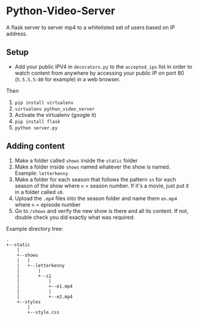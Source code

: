 # Python-Video-Server
A flask server to server mp4 to a whitelisted set of users based on IP address.

## Setup
- Add your public IPV4 in `decorators.py` to the `accepted_ips` list in order to watch content from anywhere by accessing your public IP on port 80 (`5.5.5.5:80` for example) in a web browser.

Then

1. `pip install virtualenv`
2. `virtualenv python_video_server`
3. Activate the virtualenv (google it)
4. `pip install flask`
5. `python server.py`

## Adding content
1. Make a folder called `shows` inside the `static` folder
2. Make a folder inside `shows` named whatever the show is named. Example: `letterkenny`
3. Make a folder for each season that follows the pattern `sn` for each season of the show where `n` = season number. If it's a movie, just put it in a folder called `s0`.
4. Upload the `.mp4` files into the season folder and name them `en.mp4` where `n` = episode number
5. Go to `/shows` and verify the new show is there and all its content. If not, double check you did exactly what was required.

Example directory tree:

	.
	+--static
		|
		+--shows
		|	|
		|	+--letterkenny
		|		| 
		|		+--s1
		|			|
		|			+--e1.mp4
		|			|
		|			+--e2.mp4
		+--styles
		 	|
		 	+--style.css